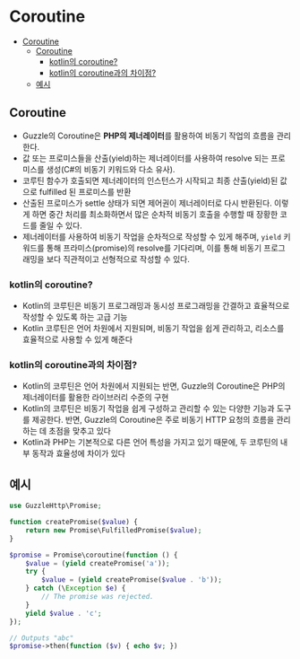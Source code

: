 # Coroutine

- [Coroutine](#coroutine)
    - [Coroutine](#coroutine-1)
        - [kotlin의 coroutine?](#kotlin의-coroutine)
        - [kotlin의 coroutine과의 차이점?](#kotlin의-coroutine과의-차이점)
    - [예시](#예시)

## Coroutine

- Guzzle의 Coroutine은 **PHP의 제너레이터**를 활용하여 비동기 작업의 흐름을 관리한다.
- 값 또는 프로미스들을 산출(yield)하는 제너레이터를 사용하여 resolve 되는 프로미스를 생성(C#의 비동기 키워드와 다소 유사).
- 코루틴 함수가 호출되면 제너레이터의 인스턴스가 시작되고 최종 산출(yield)된 값으로 fulfilled 된 프로미스를 반환
- 산출된 프로미스가 settle 상태가 되면 제어권이 제너레이터로 다시 반환된다. 이렇게 하면 중간 처리를 최소화하면서 많은 순차적 비동기 호출을 수행할 때 장황한 코드를 줄일 수 있다.
- 제너레이터를 사용하여 비동기 작업을 순차적으로 작성할 수 있게 해주며, `yield` 키워드를 통해 프라미스(promise)의 resolve를 기다리며, 이를 통해 비동기 프로그래밍을 보다 직관적이고 선형적으로 작성할 수 있다.

### kotlin의 coroutine?

- Kotlin의 코루틴은 비동기 프로그래밍과 동시성 프로그래밍을 간결하고 효율적으로 작성할 수 있도록 하는 고급 기능
- Kotlin 코루틴은 언어 차원에서 지원되며, 비동기 작업을 쉽게 관리하고, 리소스를 효율적으로 사용할 수 있게 해준다

### kotlin의 coroutine과의 차이점?

- Kotlin의 코루틴은 언어 차원에서 지원되는 반면, Guzzle의 Coroutine은 PHP의 제너레이터를 활용한 라이브러리 수준의 구현
- Kotlin의 코루틴은 비동기 작업을 쉽게 구성하고 관리할 수 있는 다양한 기능과 도구를 제공한다. 반면, Guzzle의 Coroutine은 주로 비동기 HTTP 요청의 흐름을 관리하는 데 초점을 맞추고 있다
- Kotlin과 PHP는 기본적으로 다른 언어 특성을 가지고 있기 때문에, 두 코루틴의 내부 동작과 효율성에 차이가 있다

## 예시

```php
use GuzzleHttp\Promise;

function createPromise($value) {
    return new Promise\FulfilledPromise($value);
}

$promise = Promise\coroutine(function () {
    $value = (yield createPromise('a'));
    try {
        $value = (yield createPromise($value . 'b'));
    } catch (\Exception $e) {
        // The promise was rejected.
    }
    yield $value . 'c';
});

// Outputs "abc"
$promise->then(function ($v) { echo $v; })
```
